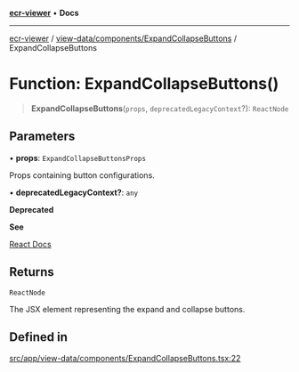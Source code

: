 [**ecr-viewer**](../../../../README.md) • **Docs**

***

[ecr-viewer](../../../../README.md) / [view-data/components/ExpandCollapseButtons](../README.md) / ExpandCollapseButtons

# Function: ExpandCollapseButtons()

> **ExpandCollapseButtons**(`props`, `deprecatedLegacyContext`?): `ReactNode`

## Parameters

• **props**: `ExpandCollapseButtonsProps`

Props containing button configurations.

• **deprecatedLegacyContext?**: `any`

**Deprecated**

**See**

[React Docs](https://legacy.reactjs.org/docs/legacy-context.html#referencing-context-in-lifecycle-methods)

## Returns

`ReactNode`

The JSX element representing the expand and collapse buttons.

## Defined in

[src/app/view-data/components/ExpandCollapseButtons.tsx:22](https://github.com/CDCgov/phdi/blob/fa63a85e5b4651bdfc0d25ecc23a67e11fbcba18/containers/ecr-viewer/src/app/view-data/components/ExpandCollapseButtons.tsx#L22)
